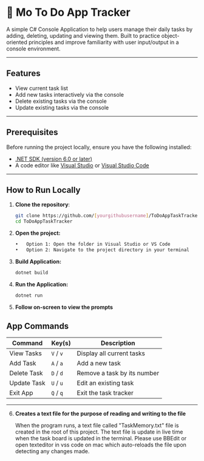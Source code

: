 # 📝 Mo To Do App Tracker

A simple C# Console Application to help users manage their daily tasks by adding, deleting, updating and viewing them. Built to practice object-oriented principles and improve familiarity with user input/output in a console environment.

---

## Features

- View current task list  
- Add new tasks interactively via the console  
- Delete existing tasks via the console
- Update existing tasks via the console 

---

## Prerequisites

Before running the project locally, ensure you have the following installed:

- [.NET SDK (version 6.0 or later)](https://dotnet.microsoft.com/en-us/download)
- A code editor like [Visual Studio](https://visualstudio.microsoft.com/) or [Visual Studio Code](https://code.visualstudio.com/)

---

## How to Run Locally

1. **Clone the repository**:
   ```bash
   git clone https://github.com/[yourgithubusername]/ToDoAppTaskTracker.git
   cd ToDoAppTaskTracker
2. **Open the project:**
    ```bash
	•	Option 1: Open the folder in Visual Studio or VS Code
	•	Option 2: Navigate to the project directory in your terminal
3. **Build Application:**
    ```bash
    dotnet build
4. **Run the Application:**
    ```bash
    dotnet run
5. **Follow on-screen to view the prompts**
## App Commands

| Command        | Key(s)       | Description                    |
|----------------|--------------|--------------------------------|
| View Tasks     | `V` / `v`    | Display all current tasks      |
| Add Task       | `A` / `a`    | Add a new task                 |
| Delete Task    | `D` / `d`    | Remove a task by its number    |
| Update Task    | `U` / `u`    | Edit an existing task          |
| Exit App       | `Q` / `q`    | Exit the task tracker          |

---
6. **Creates a text file for the purpose of reading and writing to the file**
   
	When the program runs, a text file called "TaskMemory.txt" file is created in the root of this project. The text file is update in live time when the task board is updated in the terminal. Please use BBEdit or open texteditor in vss code on mac which auto-reloads the file upon detecting any changes made.

